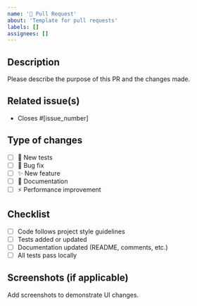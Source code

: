 ```yaml
---
name: '🚀 Pull Request'
about: 'Template for pull requests'
labels: []
assignees: []
---
```


## Description

Please describe the purpose of this PR and the changes made.

## Related issue(s)

- Closes #[issue_number]

## Type of changes

- [ ] 🧪 New tests
- [ ] 🐞 Bug fix
- [ ] ✨ New feature
- [ ] 📝 Documentation
- [ ] ⚡ Performance improvement

## Checklist

- [ ] Code follows project style guidelines
- [ ] Tests added or updated
- [ ] Documentation updated (README, comments, etc.)
- [ ] All tests pass locally

## Screenshots (if applicable)

Add screenshots to demonstrate UI changes.
